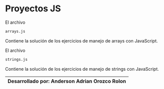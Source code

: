 # Proyectos JS
El archivo 
```sh
arrays.js
```
Contiene la solución de los ejercicios de manejo de arrays con JavaScript.

El archivo 
```sh
strings.js
```
Contiene la solución de los ejercicios de manejo de strings con JavaScript.

| Desarrollado por: Anderson Adrian Orozco Rolon | 
| ------ |
